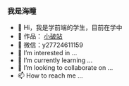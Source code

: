 ### 我是海瞳

- 👋 Hi，我是学前端的学生，目前在学中
- 🏡 作品： <a href="haitong5908.github.io/pozhna">小破站</a>
- 💬 微信：y27724611159
- 👀 I’m interested in ...
- 🌱 I’m currently learning ...
- 💞️ I’m looking to collaborate on ...
- 📫 How to reach me ...

<!---
haitong5909/haitong5909 is a ✨ special ✨ repository because its `README.md` (this file) appears on your GitHub profile.
You can click the Preview link to take a look at your changes.
--->
